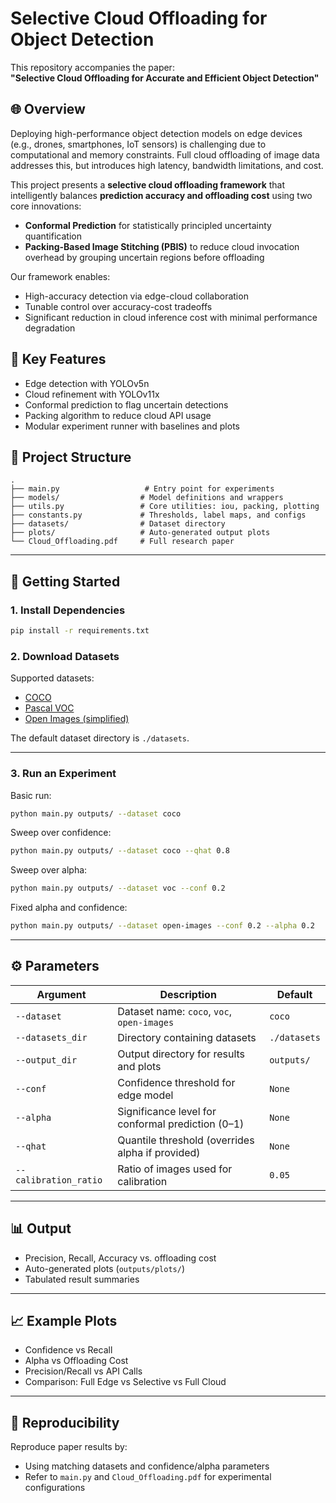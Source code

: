 # Selective Cloud Offloading for Object Detection

This repository accompanies the paper:  
**"Selective Cloud Offloading for Accurate and Efficient Object Detection"**

## 🌐 Overview

Deploying high-performance object detection models on edge devices (e.g., drones, smartphones, IoT sensors) is challenging due to computational and memory constraints. Full cloud offloading of image data addresses this, but introduces high latency, bandwidth limitations, and cost.

This project presents a **selective cloud offloading framework** that intelligently balances **prediction accuracy and offloading cost** using two core innovations:

- **Conformal Prediction** for statistically principled uncertainty quantification
- **Packing-Based Image Stitching (PBIS)** to reduce cloud invocation overhead by grouping uncertain regions before offloading

Our framework enables:

- High-accuracy detection via edge-cloud collaboration
- Tunable control over accuracy-cost tradeoffs
- Significant reduction in cloud inference cost with minimal performance degradation

## 🧠 Key Features

- Edge detection with YOLOv5n
- Cloud refinement with YOLOv11x
- Conformal prediction to flag uncertain detections
- Packing algorithm to reduce cloud API usage
- Modular experiment runner with baselines and plots

## 📁 Project Structure

```
.
├── main.py                   # Entry point for experiments
├── models/                  # Model definitions and wrappers
├── utils.py                 # Core utilities: iou, packing, plotting
├── constants.py             # Thresholds, label maps, and configs
├── datasets/                # Dataset directory
├── plots/                   # Auto-generated output plots
└── Cloud_Offloading.pdf     # Full research paper
```

---

## 🚀 Getting Started

### 1. Install Dependencies

```bash
pip install -r requirements.txt
```

### 2. Download Datasets

Supported datasets:

- [COCO](https://cocodataset.org/#download)
- [Pascal VOC](http://host.robots.ox.ac.uk/pascal/VOC/)
- [Open Images (simplified)](https://storage.googleapis.com/openimages/web/index.html)

The default dataset directory is `./datasets`.

---

### 3. Run an Experiment

Basic run:

```bash
python main.py outputs/ --dataset coco
```

Sweep over confidence:

```bash
python main.py outputs/ --dataset coco --qhat 0.8
```

Sweep over alpha:

```bash
python main.py outputs/ --dataset voc --conf 0.2
```

Fixed alpha and confidence:

```bash
python main.py outputs/ --dataset open-images --conf 0.2 --alpha 0.2
```

---

## ⚙️ Parameters

| Argument              | Description                                       | Default      |
| --------------------- | ------------------------------------------------- | ------------ |
| `--dataset`           | Dataset name: `coco`, `voc`, `open-images`        | `coco`       |
| `--datasets_dir`      | Directory containing datasets                     | `./datasets` |
| `--output_dir`        | Output directory for results and plots            | `outputs/`   |
| `--conf`              | Confidence threshold for edge model               | `None`       |
| `--alpha`             | Significance level for conformal prediction (0–1) | `None`       |
| `--qhat`              | Quantile threshold (overrides alpha if provided)  | `None`       |
| `--calibration_ratio` | Ratio of images used for calibration              | `0.05`       |

---

## 📊 Output

- Precision, Recall, Accuracy vs. offloading cost
- Auto-generated plots (`outputs/plots/`)
- Tabulated result summaries

---

## 📈 Example Plots

- Confidence vs Recall
- Alpha vs Offloading Cost
- Precision/Recall vs API Calls
- Comparison: Full Edge vs Selective vs Full Cloud

---

## 🧪 Reproducibility

Reproduce paper results by:

- Using matching datasets and confidence/alpha parameters
- Refer to `main.py` and `Cloud_Offloading.pdf` for experimental configurations
